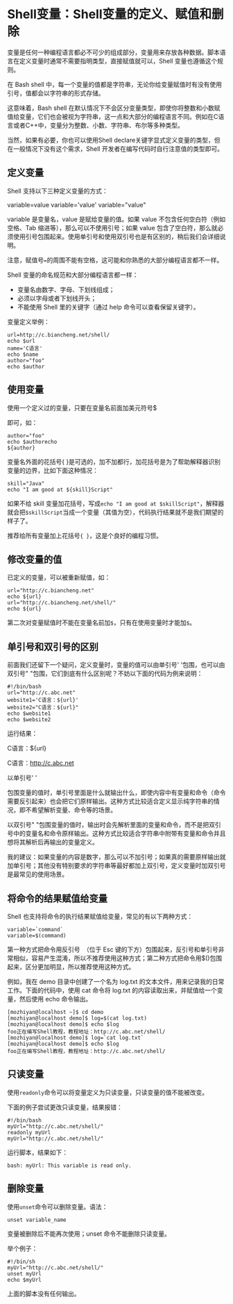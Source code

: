 # Shell变量：Shell变量的定义、赋值和删除



变量是任何一种编程语言都必不可少的组成部分，变量用来存放各种数据。脚本语言在定义变量时通常不需要指明类型，直接赋值就可以，Shell 变量也遵循这个规则。

在 Bash shell 中，每一个变量的值都是字符串，无论你给变量赋值时有没有使用引号，值都会以字符串的形式存储。

这意味着，Bash shell 在默认情况下不会区分变量类型，即使你将整数和小数赋值给变量，它们也会被视为字符串，这一点和大部分的编程语言不同。例如在C语言或者C++中，变量分为整数、小数、字符串、布尔等多种类型。

当然，如果有必要，你也可以使用Shell declare关键字显式定义变量的类型，但在一般情况下没有这个需求，Shell 开发者在编写代码时自行注意值的类型即可。

## 定义变量

Shell 支持以下三种定义变量的方式：

variable=value
variable='value'
variable="value"

variable 是变量名，value 是赋给变量的值。如果 value 不包含任何空白符（例如空格、Tab 缩进等），那么可以不使用引号；如果 value 包含了空白符，那么就必须使用引号包围起来。使用单引号和使用双引号也是有区别的，稍后我们会详细说明。

注意，赋值号`=`的周围不能有空格，这可能和你熟悉的大部分编程语言都不一样。

Shell 变量的命名规范和大部分编程语言都一样：

- 变量名由数字、字母、下划线组成；
- 必须以字母或者下划线开头；
- 不能使用 Shell 里的关键字（通过 help 命令可以查看保留关键字）。

变量定义举例：

```
url=http://c.biancheng.net/shell/
echo $url
name='C语言'
echo $name
author="foo"
echo $author
```

## 使用变量

使用一个定义过的变量，只要在变量名前面加美元符号$

即可，如：

```
author="foo"
echo $authorecho 
${author}
```

变量名外面的花括号{ }是可选的，加不加都行，加花括号是为了帮助解释器识别变量的边界，比如下面这种情况：

```
skill="Java"
echo "I am good at ${skill}Script"
```

如果不给 skill 变量加花括号，写成`echo "I am good at $skillScript"`，解释器就会把` $skillScript `当成一个变量（其值为空），代码执行结果就不是我们期望的样子了。

推荐给所有变量加上花括号`{ }`，这是个良好的编程习惯。

## 修改变量的值

已定义的变量，可以被重新赋值，如：

```
url="http://c.biancheng.net"
echo ${url}
url="http://c.biancheng.net/shell/"
echo ${url}
```

第二次对变量赋值时不能在变量名前加`$`，只有在使用变量时才能加`$`。

## 单引号和双引号的区别

前面我们还留下一个疑问，定义变量时，变量的值可以由单引号' '包围，也可以由双引号" "包围，它们到底有什么区别呢？不妨以下面的代码为例来说明：

```
#!/bin/bash
url="http://c.abc.net"
website1='C语言：${url}'
website2="C语言：${url}"
echo $website1
echo $website2
```

运行结果：

C语言：${url}

C语言：http://c.abc.net

以单引号' '

包围变量的值时，单引号里面是什么就输出什么，即使内容中有变量和命令（命令需要反引起来）也会把它们原样输出。这种方式比较适合定义显示纯字符串的情况，即不希望解析变量、命令等的场景。

以双引号" "包围变量的值时，输出时会先解析里面的变量和命令，而不是把双引号中的变量名和命令原样输出。这种方式比较适合字符串中附带有变量和命令并且想将其解析后再输出的变量定义。

我的建议：如果变量的内容是数字，那么可以不加引号；如果真的需要原样输出就加单引号；其他没有特别要求的字符串等最好都加上双引号，定义变量时加双引号是最常见的使用场景。

## 将命令的结果赋值给变量

Shell 也支持将命令的执行结果赋值给变量，常见的有以下两种方式：

```
variable=`command`
variable=$(command)
```

第一种方式把命令用反引号` `（位于 Esc 键的下方）包围起来，反引号和单引号非常相似，容易产生混淆，所以不推荐使用这种方式；第二种方式把命令用$()包围起来，区分更加明显，所以推荐使用这种方式。

例如，我在 demo 目录中创建了一个名为 log.txt 的文本文件，用来记录我的日常工作。下面的代码中，使用 cat 命令将 log.txt 的内容读取出来，并赋值给一个变量，然后使用 echo 命令输出。

```
[mozhiyan@localhost ~]$ cd demo
[mozhiyan@localhost demo]$ log=$(cat log.txt)
[mozhiyan@localhost demo]$ echo $log
foo正在编写Shell教程，教程地址：http://c.abc.net/shell/
[mozhiyan@localhost demo]$ log=`cat log.txt`
[mozhiyan@localhost demo]$ echo $log
foo正在编写Shell教程，教程地址：http://c.abc.net/shell/
```

## 只读变量

使用`readonly`命令可以将变量定义为只读变量，只读变量的值不能被改变。

下面的例子尝试更改只读变量，结果报错：

```
#!/bin/bash
myUrl="http://c.abc.net/shell/"
readonly myUrl
myUrl="http://c.abc.net/shell/"
```

运行脚本，结果如下：

```
bash: myUrl: This variable is read only.
```

## 删除变量

使用`unset`命令可以删除变量。语法：

```
unset variable_name
```

变量被删除后不能再次使用；unset 命令不能删除只读变量。

举个例子：

```
#!/bin/sh
myUrl="http://c.abc.net/shell/"
unset myUrl
echo $myUrl
```

上面的脚本没有任何输出。

